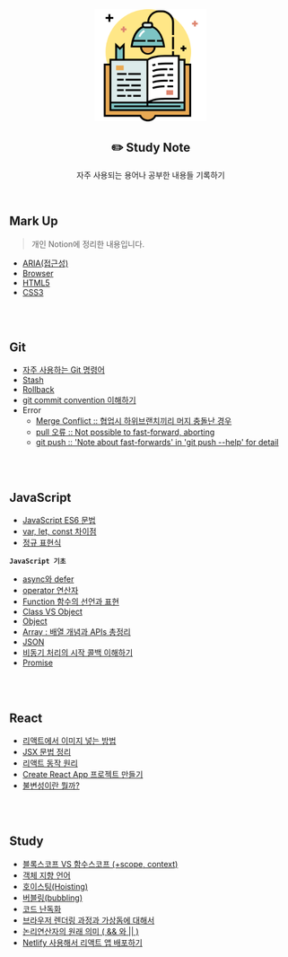 <div align="center">
  <img width="200px;" src="./images/studying.png"/>
</div>
<h2 align="center">✏️ Study Note</h2>
<p align="center">자주 사용되는 용어나 공부한 내용들 기록하기</p>

<br>

## Mark Up

> 개인 Notion에 정리한 내용입니다.

- [ARIA(접근성)](https://hyerimiya.notion.site/ARIA-9b44e16099724731b72974a7b211426b)
- [Browser](https://hyerimiya.notion.site/Browser-c0f32d456a154a89a2dd55489c4338c4)
- [HTML5](https://hyerimiya.notion.site/HTML5-a2efdad4a9914e09ab116c512602bdc3)
- [CSS3](https://hyerimiya.notion.site/CSS-e56a7ac268bd43d4902da83616a44349)

<br>
<br>

## Git

- [자주 사용하는 Git 명령어](https://github.com/mireyhgnay/study-note/blob/main/Git/Git-%EC%9E%90%EC%A3%BC%20%EC%82%AC%EC%9A%A9%ED%95%98%EB%8A%94%20Git%20%EB%AA%85%EB%A0%B9%EC%96%B4.md)
- [Stash](https://github.com/mireyhgnay/study-note/blob/main/Git/Git-Stash%20%EB%AA%85%EB%A0%B9%EC%96%B4.md)
- [Rollback](<https://github.com/mireyhgnay/study-note/blob/main/Git/Git-Rollback(%EB%A1%A4%EB%B0%B1).md>)
- [git commit convention 이해하기](https://github.com/mireyhgnay/study-note/blob/main/Git/Git-commit%20convention%20%EC%9D%B4%ED%95%B4%ED%95%98%EA%B8%B0.md)
- Error
  - [Merge Conflict :: 협업시 하위브랜치끼리 머지 충돌난 경우](https://github.com/mireyhgnay/study-note/blob/main/Git/Git-Error-%ED%98%91%EC%97%85%EC%8B%9C%20%ED%95%98%EC%9C%84%EB%B8%8C%EB%9E%9C%EC%B9%98%EB%81%BC%EB%A6%AC%20%EB%A8%B8%EC%A7%80%20%EC%B6%A9%EB%8F%8C%EB%82%9C%20%EA%B2%BD%EC%9A%B0.md)
  - [pull 오류 :: Not possible to fast-forward, aborting](https://github.com/mireyhgnay/study-note/blob/main/Git/Git-Error-pull%20%EC%98%A4%EB%A5%98.md)
  - [git push :: 'Note about fast-forwards' in 'git push --help' for detail](https://github.com/mireyhgnay/study-note/blob/main/Git/Git-Error-push%20%EC%98%A4%EB%A5%98.md)

<br>
<br>

## JavaScript

- [JavaScript ES6 문법](https://github.com/mireyhgnay/study-note/blob/main/JavaScript/JavaScript-ES6%20%EB%AC%B8%EB%B2%95.md)
- [var, let, const 차이점](https://github.com/mireyhgnay/study-note/blob/main/JavaScript/var-let-const-%EC%B0%A8%EC%9D%B4%EC%A0%90.md)
- [정규 표현식](https://github.com/mireyhgnay/study-note/blob/main/JavaScript/%EC%A0%95%EA%B7%9C%ED%91%9C%ED%98%84%EC%8B%9D.md)

**`JavaScript 기초`**

- [async와 defer](https://github.com/mireyhgnay/study-note/blob/main/JavaScript/async%EC%99%80%20defer.md)
- [operator 연산자](https://github.com/mireyhgnay/study-note/blob/main/JavaScript/operator%20%EC%97%B0%EC%82%B0%EC%9E%90.md)
- [Function 함수의 선언과 표현](https://github.com/mireyhgnay/study-note/blob/main/JavaScript/Function%20%ED%95%A8%EC%88%98%EC%9D%98%20%EC%84%A0%EC%96%B8%EA%B3%BC%20%ED%91%9C%ED%98%84.md)
- [Class VS Object](https://github.com/mireyhgnay/study-note/blob/main/JavaScript/Class%20VS%20Object.md)
- [Object](https://github.com/mireyhgnay/study-note/blob/main/JavaScript/Object.md)
- [Array : 배열 개념과 APIs 총정리](https://github.com/mireyhgnay/study-note/blob/main/JavaScript/Array%20%EB%B0%B0%EC%97%B4%20%EA%B0%9C%EB%85%90%EA%B3%BC%20APIs%20%EC%B4%9D%EC%A0%95%EB%A6%AC.md)
- [JSON](https://github.com/mireyhgnay/study-note/blob/main/JavaScript/JSON.md)
- [비동기 처리의 시작 콜백 이해하기](https://github.com/mireyhgnay/study-note/blob/main/JavaScript/%EB%B9%84%EB%8F%99%EA%B8%B0%20%EC%B2%98%EB%A6%AC%EC%9D%98%20%EC%8B%9C%EC%9E%91%20%EC%BD%9C%EB%B0%B1%20%EC%9D%B4%ED%95%B4%ED%95%98%EA%B8%B0.md)
- [Promise](https://github.com/mireyhgnay/study-note/blob/main/JavaScript/Promise.md)

<br>
<br>

## React

- [리액트에서 이미지 넣는 방법](https://github.com/mireyhgnay/study-note/blob/main/React/%EB%A6%AC%EC%95%A1%ED%8A%B8%EC%97%90%EC%84%9C%20%EC%9D%B4%EB%AF%B8%EC%A7%80%20%EB%84%A3%EB%8A%94%20%EB%B0%A9%EB%B2%95.md)
- [JSX 문법 정리](https://github.com/mireyhgnay/study-note/blob/main/React/JSX%20%EB%AC%B8%EB%B2%95%20%EC%A0%95%EB%A6%AC.md)
- [리액트 동작 원리](https://github.com/mireyhgnay/study-note/blob/main/React/%EB%A6%AC%EC%95%A1%ED%8A%B8%20%EB%8F%99%EC%9E%91%20%EC%9B%90%EB%A6%AC.md)
- [Create React App 프로젝트 만들기](https://github.com/mireyhgnay/study-note/blob/main/React/Create%20React%20App%20%ED%94%84%EB%A1%9C%EC%A0%9D%ED%8A%B8%20%EB%A7%8C%EB%93%A4%EA%B8%B0.md)
- [불변성이란 뭘까?](https://github.com/mireyhgnay/study-note/blob/main/React/%EB%B6%88%EB%B3%80%EC%84%B1%EC%9D%B4%EB%9E%80%20%EB%AD%98%EA%B9%8C%3F.md)

<br>
<br>

## Study

- [블록스코프 VS 함수스코프 (+scope, context)](https://github.com/mireyhgnay/study-note/blob/main/Dictionary/%EB%B8%94%EB%A1%9D%EC%8A%A4%EC%BD%94%ED%94%84%20VS%20%ED%95%A8%EC%88%98%EC%8A%A4%EC%BD%94%ED%94%84.md)
- [객체 지향 언어](https://github.com/mireyhgnay/study-note/blob/main/Dictionary/%EA%B0%9D%EC%B2%B4%20%EC%A7%80%ED%96%A5%20%EC%96%B8%EC%96%B4.md)
- [호이스팅(Hoisting)](<https://github.com/mireyhgnay/study-note/blob/main/Dictionary/%ED%98%B8%EC%9D%B4%EC%8A%A4%ED%8C%85(Hoisting).md>)
- [버블링(bubbling)](<https://github.com/mireyhgnay/study-note/blob/main/Dictionary/%EB%B2%84%EB%B8%94%EB%A7%81(Bubbling).md>)
- [코드 난독화](https://github.com/mireyhgnay/study-note/blob/main/Dictionary/%EC%BD%94%EB%93%9C%20%EB%82%9C%EB%8F%85%ED%99%94.md)
- [브라우저 렌더링 과정과 가상돔에 대해서](https://github.com/mireyhgnay/study-note/blob/main/Study/%EB%B8%8C%EB%9D%BC%EC%9A%B0%EC%A0%80%20%EB%A0%8C%EB%8D%94%EB%A7%81%20%EA%B3%BC%EC%A0%95%EA%B3%BC%20%EA%B0%80%EC%83%81%EB%8F%94.md)
- [논리연산자의 원래 의미 ( && 와 || )](<https://github.com/mireyhgnay/study-note/blob/main/Study/%EB%85%BC%EB%A6%AC%EC%97%B0%EC%82%B0%EC%9E%90%EC%9D%98%20%EC%9B%90%EB%9E%98%20%EC%9D%98%EB%AF%B8%20(%20%26%26%20%EC%99%80%20%7C%7C%20).md>)
- [Netlify 사용해서 리액트 앱 배포하기]()

